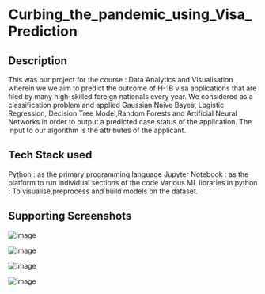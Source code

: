 # Curbing_the_pandemic_using_Visa_Prediction
## Description

This was our project for the course : Data Analytics and Visualisation wherein we we aim to predict the outcome of H-1B visa applications that are filed by
many high-skilled foreign nationals every year. We considered as a classification problem and applied Gaussian Naive Bayes, Logistic Regression, Decision Tree
Model,Random Forests and Artificial Neural Networks in order to output a predicted case status of the application. The input to our algorithm is the attributes of the applicant.

## Tech Stack used

Python : as the primary programming language
Jupyter Notebook : as the platform to run individual sections of the code
Various ML libraries in python : To visualise,preprocess and build models on the dataset.  

## Supporting Screenshots

![image](https://user-images.githubusercontent.com/82048242/163327680-087b7828-cad6-4b2d-85e2-8ab2509950e8.png)


![image](https://user-images.githubusercontent.com/82048242/163327705-d02c1e9c-9753-4742-a99e-f87379dc3471.png)


![image](https://user-images.githubusercontent.com/82048242/163328269-1f5c9c0c-c5bd-457e-9726-b98e984a4d58.png)


![image](https://user-images.githubusercontent.com/82048242/163328344-51ffb570-471b-4781-bdeb-ed5801ab872a.png)


